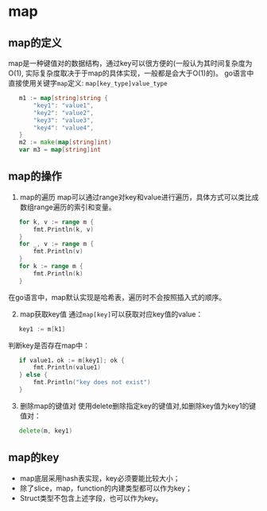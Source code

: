 # map

## map的定义
map是一种键值对的数据结构，通过key可以很方便的(一般认为其时间复杂度为O(1), 实际复杂度取决于于map的具体实现，一般都是会大于O(1)的)。
go语言中直接使用关键字`map`定义: `map[key_type]value_type`
```go
   m1 := map[string]string {
       "key1": "value1",
       "key2": "value2",
       "key3": "value3",
       "key4": "value4",
   }
   m2 := make(map[string]int)
   var m3 = map[string]int
```
## map的操作
1. map的遍历
map可以通过range对key和value进行遍历，具体方式可以类比成数组range遍历的索引和变量。
```go
   for k, v := range m {
       fmt.Println(k, v)
   }
   for _, v := range m {
       fmt.Println(v)
   }
   for k := range m {
       fmt.Println(k)
   }
```
在go语言中，map默认实现是哈希表，遍历时不会按照插入式的顺序。

2. map获取key值
通过`map[key]`可以获取对应key值的value：
```go
   key1 := m[k1]
```
判断key是否存在map中：
```go
   if value1，ok := m[key1]; ok {
       fmt.Println(value1)
   } else {
       fmt.Println("key does not exist")
   }
```
3. 删除map的键值对
使用delete删除指定key的键值对,如删除key值为key1的键值对：
```go
   delete(m, key1)
```
## map的key
* map底层采用hash表实现，key必须要能比较大小；
* 除了slice，map，function的内建类型都可以作为key；
* Struct类型不包含上述字段，也可以作为key。